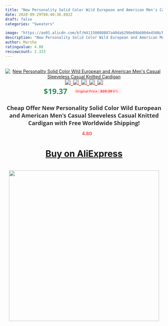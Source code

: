 ```yaml
---
title: "New Personality Solid Color Wild European and American Men's Casual Sleeveless Casual Knitted Cardigan"
date: 2020-09-29T08:40:36.892Z
draft: false
categories: "Sweaters"

image: "https://ae01.alicdn.com/kf/H41150080887a40dab290e09b600de456N/New-Personality-Solid-Color-Wild-European-and-American-Men-s-Casual-Sleeveless-Casual-Knitted-Cardigan.jpg"
description: "New Personality Solid Color Wild European and American Men's Casual Sleeveless Casual Knitted Cardigan"
author: Marsha
ratingvalue: 4.80
reviewcount: 2.333
---
```

<br>
<div style="text-align: center;">
<a href="https://s.click.aliexpress.com/e/_9ItesH" target="_blank" rel="nofollow noopener noreferrer"><img alt="New Personality Solid Color Wild European and American Men's Casual Sleeveless Casual Knitted Cardigan" class="magnifier-image" src="https://ae01.alicdn.com/kf/H41150080887a40dab290e09b600de456N/New-Personality-Solid-Color-Wild-European-and-American-Men-s-Casual-Sleeveless-Casual-Knitted-Cardigan.jpg_640x640.jpg">
<br>
<img style="border:1px solid salmon" src="https://ae01.alicdn.com/kf/H41150080887a40dab290e09b600de456N/New-Personality-Solid-Color-Wild-European-and-American-Men-s-Casual-Sleeveless-Casual-Knitted-Cardigan.jpg_120x120.jpg">&nbsp;&nbsp;<img style="border:1px solid salmon" src="https://ae01.alicdn.com/kf/Hb60750827eaf4d44b8eb5a101dab0b1aI/New-Personality-Solid-Color-Wild-European-and-American-Men-s-Casual-Sleeveless-Casual-Knitted-Cardigan.jpg_120x120.jpg">&nbsp;&nbsp;<img style="border:1px solid salmon" src="https://ae01.alicdn.com/kf/Hce3c1c84ce1349e7a217453f2fa9a248g/New-Personality-Solid-Color-Wild-European-and-American-Men-s-Casual-Sleeveless-Casual-Knitted-Cardigan.jpg_120x120.jpg">&nbsp;&nbsp;<img style="border:1px solid salmon" src="https://ae01.alicdn.com/kf/H0ccbc929b1644ceb90f391a978151556W/New-Personality-Solid-Color-Wild-European-and-American-Men-s-Casual-Sleeveless-Casual-Knitted-Cardigan.jpg_120x120.jpg">&nbsp;&nbsp;<img style="border:1px solid salmon" src="https://ae01.alicdn.com/kf/H76ad4f182a5f4d39aff3d147eb76e6e5R/New-Personality-Solid-Color-Wild-European-and-American-Men-s-Casual-Sleeveless-Casual-Knitted-Cardigan.jpg_120x120.jpg"></a></div><br0>
<div style="text-align: center;"><span style="background-color: white; border: 0px; box-sizing: border-box; color: seagreen; display: inline-block; font-family: &quot;open sans&quot; , &quot;arial&quot; , &quot;helvetica&quot; , sans-serif , &quot;heiti&quot;; font-size: 24px; font-stretch: inherit; font-weight: 700; line-height: inherit; margin: 0px 10px 0px 0px; padding: 0px; vertical-align: middle;">$19.37 </span>
<span style="background: rgb(255 , 241 , 241); border-radius: 3px; border: 0px; box-sizing: border-box; color: #ff4747; display: inline-block; font-family: inherit; font-size: 12px; font-stretch: inherit; font-style: inherit; font-variant: inherit; font-weight: 600; line-height: inherit; margin: 0px; padding: 2px 5px; transform: scale(0.9); vertical-align: middle;">Original Price : <b style="text-decoration: line-through;">$20.39 </b> 5%&nbsp;&nbsp;</span></div>
<h1 style="color: #333333; display: inline-block; font-family: &quot;open sans&quot; , &quot;arial&quot; , &quot;helvetica&quot; , sans-serif , &quot;heiti&quot;; font-size: 18px; font-stretch: inherit; font-weight: 700; text-align: center;">Cheap Offer New Personality Solid Color Wild European and American Men's Casual Sleeveless Casual Knitted Cardigan with Free Worldwide Shipping!</h1>
<div style="color: #ff4747; text-align: center;">
<img src="https://4.bp.blogspot.com/-M0ZcTcb-5uY/XleCXlxnR4I/AAAAAAAAAEc/OrjgMkXV1oMQFaCRZj5HQwOCBcu3w1FegCPcBGAYYCw/s1600/star.png" style="height: 15px;">&nbsp;<b>4.80</b></div>
<div class="button_cont" align="center"><a class="buynow_a" href="https://s.click.aliexpress.com/e/_9ItesH" target="_blank" rel="nofollow noopener noreferrer"><H1>Buy on AliExpress</H1></a></div><br>
<div class="separator" style="clear: both; text-align: center;">
<img src="https://lh3.googleusercontent.com/-pTy5HemUv9M/XlePHvY0dAI/AAAAAAAAAE4/0nX5iRUoIWY8eMW9Dpxeirr157OZliDIgCLcBGAsYHQ/s1600/badge.gif" width="480">
</div>
